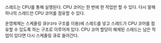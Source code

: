 
스레드는 CPU를 통해 실행된다. CPU 코어는 한 번에 한 작업만 할 수 있다. 다시 말해 하나의 스레드만 CPU 코어를 점유할 수 있다.

운영체제는 스케줄링 큐(`FIFO` 구조를 이용)에 스레드를 넣고 스레드가 CPU 코어를 점유할 수 있도록 하는 구조로 이루어져 있다. CPU 코어 할당이 해제된 스레드는 남은 작업이 있다면 다시 스케줄링 큐로 들어간다.